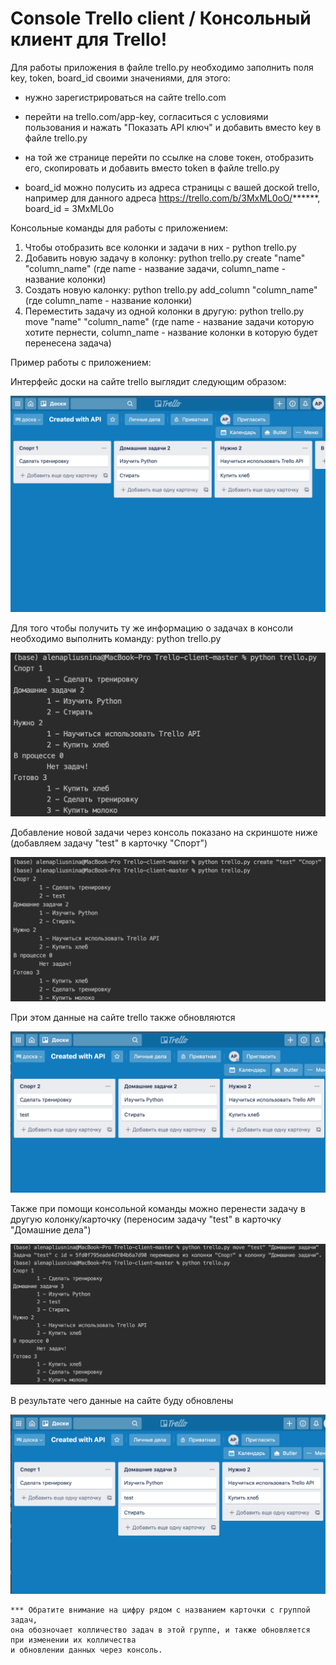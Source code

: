 # Console Trello client / Консольный клиент для Trello!

Для работы приложения в файле trello.py необходимо заполнить поля key, token, board_id своими значениями, для этого:

   - нужно зарегистрироваться на сайте trello.com
   
   - перейти на trello.com/app-key, согласиться с условиями пользования и нажать "Показать API ключ" и добавить вместо key в файле trello.py
   
   - на той же странице перейти по ссылке на слове токен, отобразить его, cкопировать и добавить вместо token в файле trello.py
   
   - board_id можно полусить из адреса страницы с вашей доской trello, например для данного адреса https://trello.com/b/3MxML0oO/******, board_id = 3MxML0o 

Консольные команды для работы с приложением:
1. Чтобы отобразить все колонки и задачи в них - python trello.py
2. Добавить новую задачу в колонку: python trello.py create "name" "column_name" (где name - название задачи, column_name - название колонки)
3. Создать новую калонку: python trello.py add_column "column_name"  (где column_name - название колонки)
4. Переместить задачу из одной колонки в другую: python trello.py move "name" "column_name" (где name - название задачи которую хотите пернести, column_name - название колонки в которую будет перенесена задача)

Пример работы с приложением:

Интерфейс доски на сайте trello выглядит следующим образом:

![Интерфейс доски trello](https://github.com/AlenaPliusnina/Trello-client/blob/master/screenshots/screen_1.png)

Для того чтобы получить ту же информацию о задачах в консоли необходимо выполнить команду: python trello.py

![Получение задач trello в консоли](https://github.com/AlenaPliusnina/Trello-client/blob/master/screenshots/screen_2.png)

Добавление новой задачи через консоль показано на скриншоте ниже (добавляем задачу "test" в карточку "Спорт")

![Добавление новой задачи trello в консоли](https://github.com/AlenaPliusnina/Trello-client/blob/master/screenshots/screen_3.png)

При этом данные на сайте trello также обновляются

![Добавление новой задачи trello на сайте](https://github.com/AlenaPliusnina/Trello-client/blob/master/screenshots/screen_4.png)

Также при помощи консольной команды можно перенести задачу в другую колонку/карточку (переносим задачу "test" в карточку "Домашние дела")

![Перенос задачи trello в консоли](https://github.com/AlenaPliusnina/Trello-client/blob/master/screenshots/screen_5.png)

В результате чего данные на сайте буду обновлены 

![Перенос задачи trello на сайте](https://github.com/AlenaPliusnina/Trello-client/blob/master/screenshots/screen_6.png)

    *** Обратите внимание на цифру рядом с названием карточки с группой задач, 
    она обозночает колличество задач в этой группе, и также обновляется при изменении их колличества 
    и обновлении данных через консоль.
